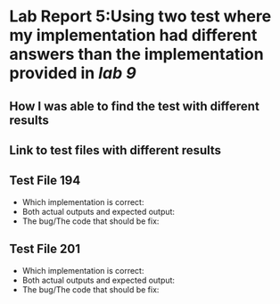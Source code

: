 # Lab Report 5:Using two test where my implementation had different answers than the implementation provided in *lab 9*
## How I was able to find the test with different results

## Link to test files with different results

## Test File 194
* Which implementation is correct:
* Both actual outputs and expected output:
* The bug/The code that should be fix:
## Test File 201
* Which implementation is correct:
* Both actual outputs and expected output:
* The bug/The code that should be fix: